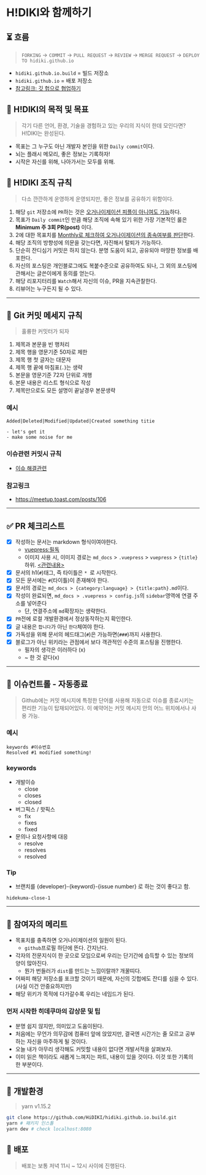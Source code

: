 # H!DIKI와 함께하기
## ⏳ 흐름
> `FORKING` -> `COMMIT` -> `PULL REQUEST` -> `REVIEW` -> `MERGE REQUEST` -> `DEPLOY TO hidiki.github.io`
- `hidiki.github.io.build` = 빌드 저장소
- `hidiki.github.io` = 배포 저장소
- [참고링크: 깃 헙으로 협업하기](https://andamiro25.tistory.com/193)

## 🎯 H!DIKI의 목적 및 목표
> 각기 다른 언어, 환경, 기술을 경험하고 있는 우리의 지식이 한데 모인다면? H!DIKI는 완성된다.
- 목표는 그 누구도 아닌 개발자 본인을 위한 `Daily commit`이다.
- 뇌는 플래시 메모리, 좋은 정보는 기록하자!
- 시작은 자신를 위해, 나아가서는 모두를 위해.

## 📖 H!DIKI 조직 규칙
> 다소 깐깐하게 운영하게 운영되지만, 좋은 정보를 공유하기 위함이다.
1. 해당 `git` 저장소에 `PR`하는 것은 <U>오거나이제이션 피플이 아니여도 가능</U>하다.
2. 목표가 `Daily commit`인 만큼 해당 조직에 속해 있기 위한 가장 기본적인 룰은 **Minimum 주 3회 PR(post)** 이다.
3. 2에 대한 목표치를 <U>Monthly로 체크하여 오거나이제이션의 종속여부를 판단</U>한다.
4. 해당 조직의 방향성에 의문을 갖는다면, 자진해서 탈퇴가 가능하다.
5. 단순히 잔디심기 커밋은 하지 않는다. 분명 도움이 되고, 공유되야 마땅한 정보를 배포한다.
6. 자신의 포스팅은 개인블로그에도 복붙수준으로 공유하여도 되나, 그 외의 포스팅에 관해서는 글쓴이에게 동의를 얻는다.
7. 해당 리포지터리를 `Watch`해서 자신의 이슈, PR을 지속관찰한다.
8. 리뷰어는 누구든지 될 수 있다.

---

## 📮 Git 커밋 메세지 규칙
> 훌륭한 커밋터가 되자
1. 제목과 본문을 빈 행처리
2. 제목 행을 영문기준 50자로 제한
3. 제목 행 첫 글자는 대문자
4. 제목 행 끝에 마침표(`.`)는 생략
5. 본문을 영문기준 72자 단위로 개행
6. 본문 내용은 리스트 형식으로 작성
7. 제목만으로도 모든 설명이 끝날경우 본문생략

### 예시
```git
Added|Deleted|Modified|Updated|Created something titie

- let's get it
- make some noise for me
```
### 이슈관련 커밋시 규칙
- [이슈 해결관련](https://github.com/HiDIKI/hidiki.github.io.build/wiki/5.-Issue-%EC%BB%A8%ED%8A%B8%EB%A1%A4)

### 참고링크
- https://meetup.toast.com/posts/106

---

## ✅ PR 체크리스트
- [x] 작성하는 문서는 markdown 형식이여야한다.
  - [<vuepress:필독>](https://v1.vuepress.vuejs.org/guide/markdown.html#header-anchors)
  - 이미지 사용 시, 이미지 경로는 `md_docs` > `.vuepress` > `vuepress` > `{title}` 하위. [<관련내용>](https://github.com/HiDIKI/hidiki.github.io.build/pull/10)
- [x] 문서의 h1(`#`)태그, 즉 타이틀은 `* `로 시작한다.
- [x] 모든 문서에는 `#`(타이틀)이 존재해야 한다.
- [x] 문서의 경로는 `md_docs > {category:language} > {title:path}.md`이다.
- [x] 작성이 완료되면, `md_docs > .vuepress > config.js`의 `sidebar`영역에 연결 주소를 넣어준다
  - 단, 연결주소에 `md`확장자는 생략한다.
- [x] `PR`전에 로컬 개발환경에서 정상동작하는지 확인한다.
- [x] 글 내용은 `합니다`가 아닌 `한다`체여야 한다.
- [x] 가독성을 위해 문서의 헤드태그(`#`)은 가능하면(`###`)까지 사용한다.
- [x] 블로그가 아닌 위키라는 관점에서 보다 객관적인 수준의 포스팅을 진행한다.
  - 필자의 생각은 이러하다 (x)
  - ~ 한 것 같다(x)

---

## 🚥 이슈컨트롤 - 자동종료
> Github에는 커밋 메시지에 특정한 단어를 사용해 자동으로 이슈를 종료시키는 편리한 기능이 탑재되어있다. 이 예약어는 커밋 메시지 안의 어느 위치에서나 사용 가능.

### 예시
```
keywords #이슈번호
Resolved #1 modified something!
```

### keywords
- 개발이슈
  - close
  - closes
  - closed
- 버그픽스 / 핫픽스
  - fix
  - fixes
  - fixed
- 문의나 요청사항에 대응
  - resolve
  - resolves
  - resolved

### Tip
- 브랜치를 {developer}-{keyword}-{issue number} 로 하는 것이 좋다고 함.
```
hidekuma-close-1
```

---

## 💞 참여자의 메리트
- 목표치를 충족하면 오거나이제이션의 일원이 된다.
  - `github`프로필 하단에 뜬다. 간지난다.
- 각자의 전문지식이 한 곳으로 모임으로써 우리는 단기간에 습득할 수 있는 정보의 양이 많아진다.
  - 뭔가 번들러가 `dist`를 만드는 느낌이랄까? 개꿀띠다.
- 어짜피 해당 저장소를 포크할 것이기 때문에, 자신의 깃헙에도 잔디를 심을 수 있다.(사실 이건 안중요하지만)
- 해당 위키가 목적에 다가갈수록 우리는 네임드가 된다.

### 먼저 시작한 히데쿠마의 감상문 및 팁
- 분명 쉽지 않지만, 의미있고 도움이된다.
- 처음에는 무언가 의무감에 컴퓨터 앞에 앉았지만, 결국엔 시간가는 줄 모르고 공부하는 자신을 마주하게 될 것이다.
- 오늘 내가 아무리 생각해도 커밋할 내용이 없다면 개발서적을 살펴보자.
- 이미 읽은 책이라도 새롭게 느껴지는 파트, 내용이 있을 것이다. 이것 또한 기록의 한 부분이다.

---

## 🌳 개발환경
> yarn v1.15.2
```bash
git clone https://github.com/HiDIKI/hidiki.github.io.build.git
yarn # 패키지 인스톨
yarn dev # check localhost:8080
```
## 🚀 배포
> 배포는 보통 저녁 11시 ~ 12시 사이에 진행된다.
